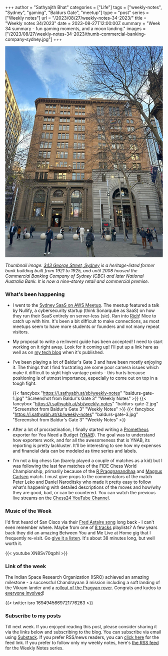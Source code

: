 +++
author = "Sathyajith Bhat"
categories = ["Life"]
tags = ["weekly-notes", "Sydney", "gaming", "Baldurs Gate", "meetup"]
type = "post"
series = ["Weekly notes"]
url = "/2023/08/27/weekly-notes-34-2023/"
title = "Weekly notes 34/2023"
date = 2023-08-27T12:00:00Z
summary = "Week 34 summary - fun gaming moments, and a moon landing."
images = ["/2023/08/27/weekly-notes-34-2023/thumb-commercial-banking-company-sydney.jpg"]
+++

![](thumb-commercial-banking-company-sydney.jpg)

_Thumbnail image: [343 George Street, Sydney](https://streetartcities.com/markers/31870) is a heritage-listed former bank building built from 1921 to 1925, and until 2008 housed the Commercial Banking Company of Sydney (CBC) and later National Australia Bank. It is now a nine-storey retail and commercial premise._

### What's been happening

* I went to the [Sydney SaaS on AWS Meetup](https://www.meetup.com/sydney-saas-on-aws/events/295212541/). The meetup featured a talk by Nullify, a cybersecurity startup (think Sonarqube as SaaS) on how they run their SaaS entirely on server-less (sic). Ran into [Rich](https://twitter.com/richdevelops)! Nice to catch up with him. It's been a bit difficult to make connections, as most meetups seem to have more students or founders and not many repeat visitors.
* My proposal to write a re:Invent guide has been accepted! I need to start working on it right away. Look for it coming up! I'll put up a link here as well as on [my tech blog](https://sathyasays.com) when it's published.
* I've been playing a lot of Baldur's Gate 3 and have been mostly enjoying it. The things that I find frustrating are some poor camera issues which make it difficult to sight high vantage points - this hurts because positioning is of utmost importance, especially to come out on top in a tough fight. 

    {{< fancybox "https://i.sathyabh.at/sb/weekly-notes" "baldurs-gate-1.jpg" "Screenshot from Baldur's Gate 3" "Weekly Notes" >}}
    {{< fancybox "https://i.sathyabh.at/sb/weekly-notes" "baldurs-gate-2.jpg" "Screenshot from Baldur's Gate 3" "Weekly Notes" >}}
    {{< fancybox "https://i.sathyabh.at/sb/weekly-notes" "baldurs-gate-3.jpg" "Screenshot from Baldur's Gate 3" "Weekly Notes" >}}

* After a lot of procrastination, I finally started writing a [Prometheus](https://prometheus.io/) exporter for You Need a Budget ([YNAB](https://www.ynab.com/)). The goal was to understand how exporters work, and for all the awesomeness that is YNAB, its reporting is pretty lackluster. It'll be interesting to see how my expenses and financial data can be modeled as time series and labels. 
* I'm not a big chess fan (barely played a couple of matches as a kid) but I was following the last few matches of the FIDE Chess World Championship, primarily because of the [R Praggnanandhaa](https://en.wikipedia.org/wiki/R_Praggnanandhaa) and [Magnus Carlsen](https://en.wikipedia.org/wiki/Magnus_Carlsen) match. I must give props to the commentators of the match Peter Leko and Daniel Naroditsky who made it pretty easy to follow what's happening with detailed descriptions of the moves and how/why they are good, bad, or can be countered. You can watch the previous live streams on the [Chess24 YouTube Channel](https://www.youtube.com/@Chess24/streams).

### Music of the Week

I'd first heard of San Cisco via their [Fred Astaire song](https://www.youtube.com/watch?v=ultX5ZR-sQE) long back - I can't even remember where. Maybe from one of [8 tracks](https://8tracks.com/) playlists? A few years back they did an amazing Between You and Me Live at Home gig that I frequently re-visit. Go [give it a listen](https://www.youtube.com/watch?v=XN8Sv70qphI&list=PLx9xtzG9zR-fAXriMKpXQ-_DYzjdo8K8d&index=1&t=1924s). It's about 38 minutes long, but well worth it.

{{< youtube XN8Sv70qphI >}}

### Link of the week

The Indian Space Research Organization (ISRO) achieved an amazing milestone - a successful Chandrayaan 3 mission including a soft landing of the Vikram lander and a [rollout of the Pragyan rover](https://twitter.com/isro/status/1694945669721776263). Congrats and kudos to [everyone involved](https://www.isro.gov.in/Making_Chandrayaan3_ISRO_culture.html)!

{{< twitter isro 1694945669721776263 >}}


### Subscribe to my posts

Till next week. If you enjoyed reading this post, please consider sharing it via the links below and subscribing to the blog. You can subscribe via email using [Substack](https://sathyabhat.substack.com/). If you prefer RSS/news readers, you can [click here](https://sathyabh.at/index.xml) for the feed link. If you prefer to follow only my weekly notes, here's [the RSS feed](https://sathyabh.at/series/weekly-notes/index.xml) for the Weekly Notes series. 